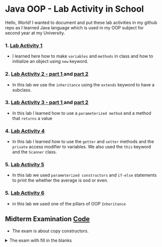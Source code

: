 
# Java OOP - Lab Activity in School
Hello, World! I wanted to document and put these lab activities in my github repo as I learned Java language which is used in my OOP subject for second year at my University.

### 1. [Lab Activity 1](lab_act_files/Lab1.java) 
 
   - I learned here how to make `variables` and `methods` in class and how to initialize an object using `new` keyword.

### 2. [Lab Activity 2 - part 1 ](lab_act_files/Lab2.java) and [part 2](lab_act_files/Lab2_1.java) 
   - In this lab we use the `inheritance` using the `extends` keyword to have a subclass.

### 3. [Lab Activity 3 - part 1 ](lab_act_files/Lab3.java) and [part 2](lab_act_files/Lab3_1.java) 
- In this lab I learned how to use a `parameterized method` and a method that `returns` a value

### 4. [Lab Activity 4](lab_act_files/Lab4.java) 
- In this lab I learned how to use the `getter` and `setter` methods and the `private` access modifier to variables. We also used the `this` keyword and the `Scanner` class.

### 5. [Lab Activity 5](lab_act_files/Lab5.java) 
- In this lab we used `parameterized constructors` and `if-else` statements to print the whether the average is ood or even.

### 5. [Lab Activity 6](lab_act_files/Lab6.java) 
- in this lab we used one of the pillars of OOP `Inheritance`

## Midterm Examination [Code](lab_act_files/Exam.java) 
- The exam is about copy constructors.

<details>
<summary>The exam with fill in the blanks</summary>
<br>

```java

public class Rectangle {
    private double width;
    private double height;

    public Rectangle(double width, double height) {
        this.width = width;
        this.height = height;
    }

    // Constructor to create a square
    public Rectangle(double side) {
        this.width = side;
        this.height = side;
    }

    // Copy constructor
    public Rectangle(Rectangle rectangle) {
        this.width = rectangle.________;
        this.height = rectangle.________;
    }

    public double getWidth() {
        return width;
    }

    public double getHeight() {
        return height;
    }

    public void setWidth(double width) {
        this.width = width;
    }

    public void setHeight(double height) {
        this.height = height;
    }

    @Override
    public String toString() {
        return "Rectangle {width=" + width + ", height=" + height + "}";
    }

    public static void main(String[] args) {
        Rectangle ________ = new Rectangle(10.0, 5.0);
        Rectangle ________ = new Rectangle(8.0);

        System.out.println("Rectangle 1: " + rectangle1);
        System.out.println("Rectangle 2: " + rectangle2);

        Rectangle ________ = new Rectangle(________);
        System.out.println("Rectangle 3: (copy of rectangle2)" + rectangle3);
    }

   //  What is the output of this code?
   // _____________________________________
   // _____________________________________
   // _____________________________________
}
```

</details>

